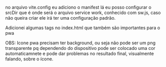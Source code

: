 no arquivo vite.config eu adiciono o manifest 
lá eu posso configurar o srcDir que é onde será o arquivo service work, conhecido com sw.js, caso não queira criar ele irá ter uma configuração padrão.

Adicionei algumas tags no index.html que também são importantes para o pwa

OBS: Icone pwa precisam ter background, ou seja não pode ser um png transparente pq dependendo do dispositivo pode ser colocado uma cor automaticamnete e pode dar problemas no resultado final, visualmente falando, sobre o ícone.
